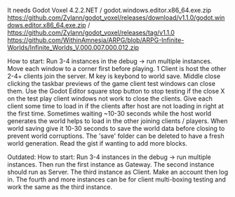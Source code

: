 It needs Godot Voxel 4.2.2.NET / godot.windows.editor.x86_64.exe.zip 
https://github.com/Zylann/godot_voxel/releases/download/v1.1.0/godot.windows.editor.x86_64.exe.zip / 
https://github.com/Zylann/godot_voxel/releases/tag/v1.1.0
https://github.com/WithinAmnesia/ARPG/blob/ARPG-Infinite-Worlds/Infinite_Worlds_V.000.007.000.012.zip

How to start:
Run 3-4 instances in the debug -> run multiple instances. Move each window to a corner first before playing. 1 Client is host the other 2-4+ clients join the server. M key is keybond to world save. Middle close clicking the taskbar previews of the game client test windows can close them. Use the Godot Editor square stop button to stop testing if the close X on the test play client windows not work to close the clients. Give each client some time to load in if the clients after host are not loading in right at the first time. Sometimes waiting ~10-30 seconds while the host world generates the world helps to load in the other joining clients / players. When world saving give it 10-30 seconds to save the world data before closing to prevent world corruptions. The 'save' folder can be deleted to have a fresh world generation. Read the gist if wanting to add more blocks.

Outdated: How to start: Run 3-4 instances in the debug -> run multiple instances. Then run the first instance as Gateway. The second instance should run as Server. The third instance as Client. Make an account then log in. The fourth and more instances can be for client multi-boxing testing and work the same as the third instance.
